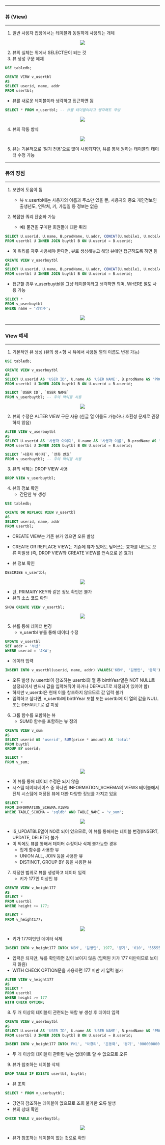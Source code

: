 -----
### 뷰 (View)
-----
1. 일반 사용자 입장에서는 테이블과 동일하게 사용되는 개체
<div align="center">
<img src="https://github.com/user-attachments/assets/54c246e5-d4ef-496c-a1cd-0cab7c1b2a1c">
</div>

2. 뷰의 실체는 위에서 SELECT문이 되는 것
3. 뷰 생성 구문 예제
```sql
USE tabledb;

CREATE VIRW v_usertbl
AS
SELECT userid, name, addr
FROM usertbl;
```
  - 뷰를 새로운 테이블이라 생각하고 접근하면 됨
```sql
SELECT * FROM v_usertbl; -- 뷰를 테이블이라고 생각해도 무방
```
<div align="center">
<img src="https://github.com/user-attachments/assets/5521191c-36b5-4236-9ef8-82c2eb5b872d">
</div>

4. 뷰의 작동 방식
<div align="center">
<img src="https://github.com/user-attachments/assets/5ca0aa10-68ef-4e8f-9fb3-cac59c613e6a">
</div>

5. 뷰는 기본적으로 '읽기 전용'으로 많이 사용되지만, 뷰를 통해 원하는 테이블의 데이터 수정 가능

-----
### 뷰의 장점
-----
1. 보안에 도움이 됨
   - 뷰 v_usertbl에는 사용자의 이름과 주소만 있을 뿐, 사용자의 중요 개인정보인 출생년도, 연락처, 키, 가입일 등 정보는 없음

2. 복잡한 쿼리 단순화 가능
   - 예) 물건을 구매한 회원들에 대한 쿼리
```sql
SELECT U.userid, U.name, B.prodName, U.addr, CONCAT(U.mobile1, U.mobile2) AS '연락처'
FROM usertbl U INNER JOIN buytbl B ON U.userid = B.userid;
```
   - 이 쿼리를 자주 사용해야 한다면, 뷰로 생성해놓고 해당 뷰에만 접근하도록 하면 됨
```sql
CREATE VIEW v_userbuytbl
AS
SELECT U.userid, U.name, B.prodName, U.addr, CONCAT(U.mobile1, U.mobile2) AS '연락처'
FROM usertbl U INNER JOIN buytbl B ON U.userid = B.userid;
```
   - 접근할 경우 v_userbuytbl을 그냥 테이블이라고 생각하면 되며, WHERE 절도 사용 가능
```sql
SELECT *
FROM v_userbuytbl
WHERE name = '김범수';
```
<div align="center">
<img src="https://github.com/user-attachments/assets/323052f4-406c-4245-b2c6-c4154555e612">
</div>

-----
### View 예제
-----
1. 기본적인 뷰 생성 (뷰의 생ㅅ헝 시 뷰에서 사용될 열의 이름도 변경 가능)
```sql
USE tabledb;

CREATE VIEW v_userbuytbl
AS
SELECT U.userid AS 'USER ID', U.name AS 'USER NAME', B.prodName AS 'PRODUCT NAME', U.addr, CONCAT(U.mobile1, U.mobile2) AS 'MOBILE PHONE'
FROM usertbl U INNER JOIN buytbl B ON U.userid = B.userid;
```
```sql
SELECT `USER ID`, `USER NAME`
FROM v_userbuytbl; -- 주의 백틱을 사용
```
<div align="center">
<img src="https://github.com/user-attachments/assets/ec5b98c7-6f11-41af-8446-340fb0374467">
</div>

2. 뷰의 수정은 ALTER VIEW 구문 사용 (한글 열 이름도 가능하나 호환성 문제로 권장하지 않음)
```sql
ALTER VIEW v_userbuytbl
AS
SELECT U.userid AS '사용자 아이디', U.name AS '사용자 이름', B.prodName AS '제품 이름', U.addr, CONCAT(U.mobile1, U.mobile2) AS '전화 번호'
FROM usertbl U INNER JOIN buytbl B ON U.userid = B.userid;
```
```sql
SELECT `사용자 아이디`, `전화 번호`
FROM v_userbuytbl; -- 주의 백틱을 사용
```

3. 뷰의 삭제는 DROP VIEW 사용
```sql
DROP VIEW v_userbuytbl;
```

4. 뷰의 정보 확인
   - 간단한 뷰 생성
```sql
USE tabledb;

CREATE OR REPLACE VIEW v_usertbl
AS
SELECT userid, name, addr
FROM usertbl;
```
  - CREATE VIEW는 기존 뷰가 있으면 오류 발생
  - CREATE OR REPLACE VIEW는 기존에 뷰가 있어도 덮어쓰는 효과를 내므로 오류 미발생 (즉, DROP VIEW와 CREATE VIEW를 연속으로 쓴 효과)

  - 뷰 정보 확인
```sql
DESCRIBE v_usertbl;
```
<div align="center">
<img src="https://github.com/user-attachments/assets/320a9cac-42fb-4ede-b581-e3a6fdc1618d">
</div>

  - 단, PRIMARY KEY와 같은 정보 확인은 불가
  - 뷰의 소스 코드 확인
```sql
SHOW CREATE VIEW v_usertbl;
```
<div align="center">
<img src="https://github.com/user-attachments/assets/b692339a-8985-4d2e-a2f5-da3ed98e23b8">
</div>

5. 뷰를 통해 데이터 변경
   - v_usertbl 뷰를 통해 데이터 수정
```sql
UPDATE v_usertbl
SET addr = '부산'
WHERE userid = 'JKW';
```
   - 데이터 입력
```sql
INSERT INTO v_usertbl(userid, name, addr) VALUES('KBM', '김병만', '충북');
```
  - 오류 발생 (v_usertbl이 참조하는 usertbl의 열 중 birthYear열은 NOT NULL로 설정되어서 반드시 값을 입력해줘야 하거나 DEFAULT로 지정되어 있어야 함)
  - 하지만 v_usertbl은 현재 이를 참조하지 않으므로 값 입력 불가
  - 입력하고 싶다면, v_usertbl에 birthYear 포함 또는 usertbl에 이 열의 값을 NULL 또는 DEFAULT로 값 지정

6. 그룹 함수를 포함하는 뷰
   - SUM() 함수를 포함하는 뷰 정의
```sql
CREATE VIEW v_sum
AS
SELECT userid AS 'userid', SUM(price * amount) AS 'total'
FROM buytbl
GROUP BY userid;
```
```sql
SELECT *
FROM v_sum;
```
<div align="center">
<img src="https://github.com/user-attachments/assets/f99f8d9c-571d-4c17-8fb7-3ae05fec16c6">
</div>

  - 이 뷰를 통해 데이터 수정은 되지 않음
  - 시스템 데이터베이스 중 하나인 INFORMATION_SCHEMA의 VIEWS 테이블에서 전체 시스템에 저장된 뷰에 대한 다양한 정보를 가지고 있음
```sql
SELECT *
FROM INFORMATION_SCHEMA.VIEWS
WHERE TABLE_SCHEMA = 'sqldb' AND TABLE_NAME = 'v_sum';
```
<div align="center">
<img src="https://github.com/user-attachments/assets/36c13ac4-c600-4a22-a0fa-e07312a135cc">
</div>

  - IS_UPDATBLE열이 NO로 되어 있으므로, 이 뷰를 통해서는 테이블 변경(INSERT, UPDATE, DELETE) 불가
  - 이 외에도 뷰를 통해서 데이터 수정이나 삭제 불가능한 경우
    + 집계 함수를 사용한 뷰
    + UNION ALL, JOIN 등을 사용한 뷰
    + DISTINCT, GROUP BY 등을 사용한 뷰

7. 지정한 범위로 뷰를 생성하고 데이터 입력
   - 키가 177인 이상인 뷰
```sql
CREATE VIEW v_height177
AS
SELECT *
FROM usertbl
WHERE height >= 177;
```
```sql
SELECT *
FROM v_height177;
```
<div align="center">
<img src="https://github.com/user-attachments/assets/4f704aa4-ccfa-4b0c-968e-5af75d213dc9">
</div>

  - 키가 177미만인 데이터 삭제
```sql
INSERT INTO v_height177 INTO('KBM', '김병만', 1977, '경기', '010', '55555555', 158, '2023-01-01');
```
  - 입력은 되지만, 뷰를 확인하면 값이 보이지 않음 (입력된 키가 177 미만이므로 보이지 않음)
  - WITH CHECK OPTION문을 사용하면 177 미만 키 입력 불가
```sql
ALTER VIEW v_height177
AS
SELECT *
FROM usertbl
WHERE height >= 177
WITH CHECK OPTION;
```

8. 두 개 이상의 테이블이 관련되는 복합 뷰 생성 후 데이터 입력
```sql
CREATE VIEW v_userbuytbl
AS
SELECT U.userid AS 'USER ID', U.name AS 'USER NAME', B.prodName AS 'PRODUCT NAME', U.addr, CONCAT(U.mobile1, U.mobile2) AS 'MOBILE PHONE'
FROM usertbl U INNER JOIN buytbl B ON U.userid = B.userid;
```
```sql
INSERT INTO v_height177 INTO('PKL', '박경리', '운동화', '경기', '00000000000', '2023-02-02');
```
  - 두 개 이상의 테이블이 관련된 뷰는 업데이트 할 수 없으므로 오류

9. 뷰가 참조하는 테이블 삭제
```sql
DROP TABLE IF EXISTS usertbl, buytbl;
```
  - 뷰 조회
```sql
SELECT * FROM v_userbuytbl;
```
  - 당연히 참조하는 테이블이 없으므로 조회 불가한 오류 발생
  - 뷰의 상태 확인
```sql
CHECK TABLE v_userbuytbl;
```
<div align="center">
<img src="https://github.com/user-attachments/assets/26efc954-ba51-4aa2-abd9-23728b26305b">
</div>

  - 뷰가 참조하는 테이블이 없는 것으로 확인
